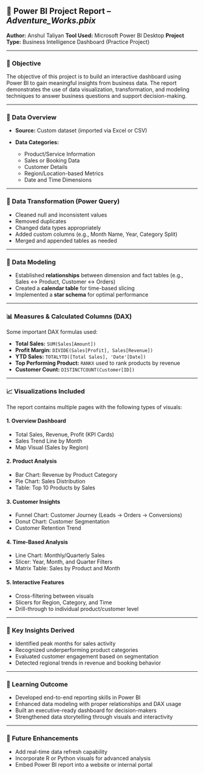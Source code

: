 ## 📘 Power BI Project Report – *Adventure_Works.pbix*

**Author:** Anshul Taliyan
**Tool Used:** Microsoft Power BI Desktop
**Project Type:** Business Intelligence Dashboard (Practice Project)

---

### 🎯 Objective

The objective of this project is to build an interactive dashboard using Power BI to gain meaningful insights from business data. The report demonstrates the use of data visualization, transformation, and modeling techniques to answer business questions and support decision-making.

---

### 📁 Data Overview

* **Source:** Custom dataset (imported via Excel or CSV)
* **Data Categories:**

  * Product/Service Information
  * Sales or Booking Data
  * Customer Details
  * Region/Location-based Metrics
  * Date and Time Dimensions

---

### 🔧 Data Transformation (Power Query)

* Cleaned null and inconsistent values
* Removed duplicates
* Changed data types appropriately
* Added custom columns (e.g., Month Name, Year, Category Split)
* Merged and appended tables as needed

---

### 📐 Data Modeling

* Established **relationships** between dimension and fact tables (e.g., Sales ↔ Product, Customer ↔ Orders)
* Created a **calendar table** for time-based slicing
* Implemented a **star schema** for optimal performance

---

### 📊 Measures & Calculated Columns (DAX)

Some important DAX formulas used:

* **Total Sales:** `SUM(Sales[Amount])`
* **Profit Margin:** `DIVIDE(Sales[Profit], Sales[Revenue])`
* **YTD Sales:** `TOTALYTD([Total Sales], 'Date'[Date])`
* **Top Performing Product:** `RANKX` used to rank products by revenue
* **Customer Count:** `DISTINCTCOUNT(Customer[ID])`

---

### 📈 Visualizations Included

The report contains multiple pages with the following types of visuals:

#### **1. Overview Dashboard**

* Total Sales, Revenue, Profit (KPI Cards)
* Sales Trend Line by Month
* Map Visual (Sales by Region)

#### **2. Product Analysis**

* Bar Chart: Revenue by Product Category
* Pie Chart: Sales Distribution
* Table: Top 10 Products by Sales

#### **3. Customer Insights**

* Funnel Chart: Customer Journey (Leads → Orders → Conversions)
* Donut Chart: Customer Segmentation
* Customer Retention Trend

#### **4. Time-Based Analysis**

* Line Chart: Monthly/Quarterly Sales
* Slicer: Year, Month, and Quarter Filters
* Matrix Table: Sales by Product and Month

#### **5. Interactive Features**

* Cross-filtering between visuals
* Slicers for Region, Category, and Time
* Drill-through to individual product/customer level

---

### 📌 Key Insights Derived

* Identified peak months for sales activity
* Recognized underperforming product categories
* Evaluated customer engagement based on segmentation
* Detected regional trends in revenue and booking behavior

---

### 🧠 Learning Outcome

* Developed end-to-end reporting skills in Power BI
* Enhanced data modeling with proper relationships and DAX usage
* Built an executive-ready dashboard for decision-makers
* Strengthened data storytelling through visuals and interactivity

---

### 📎 Future Enhancements

* Add real-time data refresh capability
* Incorporate R or Python visuals for advanced analysis
* Embed Power BI report into a website or internal portal
